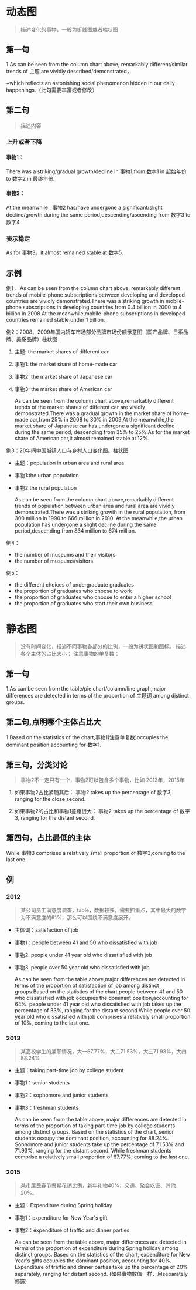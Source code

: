 # 动态图
>描述变化的事物，一般为折线图或者柱状图

## 第一句
1.As can be seen from the column chart above, remarkably different/similar trends of 主题 are vividly described/demonstrated，

+which reflects an astonishing social phenomenon hidden in our daily happenings.（此句需要丰富或者修改）

## 第二句
> 描述内容

### 上升或者下降
#### 事物1：
There was a striking/gradual growth/decline in 事物1,from 数字1 in 起始年份 to 数字2 in 最终年份.

#### 事物2：
At the meanwhile , 事物2 has/have undergone a significant/slight decline/growth during the same period,descending/ascending from 数字3 to 数字4.

### 表示稳定
As for 事物3，it almost remained stable at 数字5.

## 示例
例1：
    As can be seen from the column chart above, remarkably different trends of mobile-phone subscriptions between
developing and developed countries are vividly demonstrated.There was a striking growth in mobile-phone subscriptions
in developing countries,from 0.4 billion in 2000 to 4 billion in 2008.At the meanwhile,mobile-phone subscriptions in
developed countries remained stable under 1 billion.

例2：2008、2009年国内轿车市场部分品牌市场份额示意图（国产品牌、日系品牌、美系品牌）柱状图
1. 主题:  the market shares of different car
2. 事物1: the market share of home-made car
3. 事物2: the market share of Japanese car
4. 事物3: the market share of American car

    As can be seen from the column chart above,remarkably different trends of the market shares of different car 
are vividly demonstrated.There was a gradual growth in the market share of home-made car,from 25% in 2008 to 30% 
in 2009.At the meanwhile,the market share of Japanese car has undergone a significant decline during the same period, 
descending from 35% to 25%.As for the market share of American car,it almost remained stable at 12%.

例3：20年间中国城镇人口与乡村人口变化图。柱状图
* 主题：population in urban area and rural area
* 事物1:the urban population
* 事物2:the rural population

    As can be seen from the column chart above,remarkably different trends of population between urban area and rural area 
are vividly demonstrated.There was a striking growth in the rural population, from 300 million in 1990 to 666 million in 2010. 
At the meanwhile,the urban population has undergone a slight decline during the same period,descending from 834 million to 
674 million.

例4：
* the number of museums and their visitors
* the number of museums/visitors

例5：
* the different choices of undergraduate graduates
* the proportion of graduates who choose to work
* the proportion of graduates who choose to enter a higher school
* the proportion of graduates who start their own business

# 静态图
> 没有时间变化，描述不同事物各部分的比例，一般为饼状图和图标。
> 描述各个主体的占比大小；
> 注意事物的单复数；

## 第一句
1.As can be seen from the table/pie chart/column/line graph,major differences are detected in terms of the proportion 
of 主题词 among distinct groups.

## 第二句,点明哪个主体占比大
1.Based on the statistics of the chart,事物1(注意单复数)occupies the dominant position,accounting for 数字1.

## 第三句，分类讨论
> 事物2不一定只有一个，事物2可以包含多个事物，比如 2013年，2015年
1. 如果事物2占比紧随其后：
事物2 takes up the percentage of 数字3, ranging for the close second.

2. 如果事物2的占比和事物1差距很大：
事物2 takes up the percentage of 数字3, ranging for the distant second.

## 第四句，占比最低的主体
While 事物3 comprises a relatively small proportion of 数字3,coming to the last one.

## 例
### 2012
>某公司员工满意度调查，table，数据较多，需要抓重点，其中最大的数字为不满意度的61%，那么可以围绕不满意度展开。
* 主体词：satisfaction of job
* 事物1：people between 41 and 50 who dissatisfied with job
* 事物2. people under 41 year old who dissatisfied with job
* 事物3. people over 50 year old who dissatisfied with job

    As can be seen from the table above,major differences are detected in terms of the proportion of satisfaction of job 
among distinct groups.Based on the statistics of the chart,people between 41 and 50 who dissatisfied with job occupies the 
dominant position,accounting for 64%. people under 41 year old who dissatisfied with job takes up the percentage of 33%, 
ranging for the distant second.While people over 50 year old who dissatisfied with job comprises a relatively small proportion 
of 10%, coming to the last one.


### 2013
>某高校学生的兼职情况，大一67.77%，大二71.53%，大三71.93%，大四88.24%
* 主题：taking part-time job by college student
* 事物1：senior students
* 事物2：sophomore and junior students
* 事物3：freshman students

    As can be seen from the table above, major differences are detected in terms of the proportion of taking part-time job by college 
students among distinct groups. Based on the statistics of the chart, senior students occupy the dominant position, accounting for 88.24%. 
Sophomore and junior students take up the percentage of 71.53% and 71.93%, ranging for the distant second. While freshman students comprise 
a relatively small proportion of 67.77%, coming to the last one. 

### 2015
>某市居民春节假期花销比例，新年礼物40%，交通、聚会吃饭、其他，20%。
* 主题：Expenditure during Spring holiday
* 事物1：expenditure for New Year's gift
* 事物2：expenditure of traffic and dinner parties

    As can be seen from the table above, major differences are detected in terms of the proportion of expenditure during Spring holiday 
among distinct groups. Based on the statistics of the chart, expenditure for New Year's gifts occupies the dominant position, accounting 
for 40%. Expenditure of traffic and dinner parties take up the percentage of 20% separately, ranging for distant second. 
(如果事物数值一样，用separately修饰)

